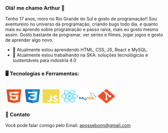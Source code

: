### Olá! me chamo Arthur 👋

Tenho 17 anos, moro no Rio Grande do Sul e gosto de programação!! Sou aventureiro no universo da programação, criando bugs todo dia, e quanto mais eu aprendo sobre programação e passo raiva, mais eu gosto mesmo assim. Gosto bastante de programar, ver séries e filmes, jogar jogos e gosto de aprender algo novo.

- 🌱 Atualmente estou aprendendo HTML, CSS, JS, React e MySQL.
- 🔭 Atualmente estou trabalhando na SKA: soluções tecnológicas e sustentáveis para indústria 4.0

### 🖥️ Tecnologias e Ferramentas: 

<div style="display: inline_block"><br>
  <img alt="Icon HTML" height="45" width="55" src="https://raw.githubusercontent.com/devicons/devicon/master/icons/html5/html5-original.svg">
  <img alt="Icon CSS" height="45" width="55" src="https://raw.githubusercontent.com/devicons/devicon/master/icons/css3/css3-original.svg">
  <img alt="Icon Js" height="45" width="55" src="https://raw.githubusercontent.com/devicons/devicon/master/icons/javascript/javascript-plain.svg">
  <img alt="Icon Js" height="45" width="55" src="https://github.com/devicons/devicon/blob/master/icons/react/react-original.svg">
  <img alt="Icon Js" height="45" width="55" src="https://github.com/devicons/devicon/blob/master/icons/mysql/mysql-original-wordmark.svg">
  <img alt="Icon Js" height="45" width="55" src="https://github.com/devicons/devicon/blob/master/icons/git/git-original.svg">
</div>

### 💬 Contato
Você pode falar comigo pelo Email: apossebonn@gmail.com
